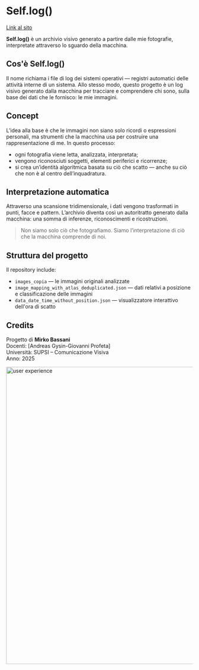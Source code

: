 # Self.log()

[Link al sito](https://bassanimirko.github.io/Self.log/)

**Self.log()** è un archivio visivo generato a partire dalle mie fotografie, interpretate attraverso lo sguardo della macchina.

##  Cos'è Self.log()

Il nome richiama i file di log dei sistemi operativi — registri automatici delle attività interne di un sistema. Allo stesso modo, questo progetto è un log visivo generato dalla macchina per tracciare e comprendere chi sono, sulla base dei dati che le fornisco: le mie immagini.

##  Concept

L’idea alla base è che le immagini non siano solo ricordi o espressioni personali, ma strumenti che la macchina usa per costruire una rappresentazione di me. In questo processo:

- ogni fotografia viene letta, analizzata, interpretata;
- vengono riconosciuti soggetti, elementi periferici e ricorrenze;
- si crea un’identità algoritmica basata su ciò che scatto — anche su ciò che non è al centro dell’inquadratura.

##  Interpretazione automatica

Attraverso una scansione tridimensionale, i dati vengono trasformati in punti, facce e pattern. L’archivio diventa così un autoritratto generato dalla macchina: una somma di inferenze, riconoscimenti e ricostruzioni.

> Non siamo solo ciò che fotografiamo. Siamo l’interpretazione di ciò che la macchina comprende di noi.

##  Struttura del progetto

Il repository include:

- `images_copia` — le immagini originali analizzate
- `image_mapping_with_atlas_deduplicated.json` — dati relativi a posizione e classificazione delle immagini
- `data_date_time_without_position.json` — visualizzatore interattivo dell'ora di scatto

##  Credits

Progetto di **Mirko Bassani**  
Docenti: [Andreas Gysin-Giovanni Profeta]  
Università: SUPSI – Comunicazione Visiva  
Anno: 2025

<img src="COSE/Output2.gif" width="800" alt="user experience" />

